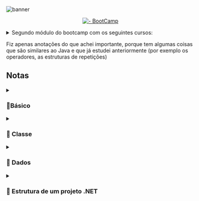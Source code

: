 <img src="https://github.com/Estudos-Gabi/bootcamp-dio/blob/main/Módulo%201/sintaxe-basica/images/banners%20(2).png" alt="banner">

<div align=center> 

[![- BootCamp](https://img.shields.io/badge/_-BootCamp-pink?style=for-the-badge)](https://web.dio.me/track/coding-the-future-xp-full-stack-developer)
</div>

<details>  

<summary>Segundo módulo do bootcamp com os seguintes cursos: </summary> 


- Sintaxe e Tipos de Dados em C#
- Operadores Aritméticos em C#S
- Conhecendo as Estruturas de Repetição em C#
- Conhecendo a Organização de um Programa em C#
- Array e Listas em C#
- Construindo um Sistema para um Estacionamento com C#

</details>


Fiz apenas anotações do que achei importante, porque tem algumas coisas que são similares ao Java e que já estudei anteriormente (por exemplo os operadores, as estruturas de repetições) 
 
<h2> Notas </h2>

 <details>
<summary>
 <h3> 💠Básico </h3> 	
</summary>

  <p> Para iniciar um projeto .NET é necessário que vá ao terminal e escreva: </p>

```shell
  dotnet new console 
``` 

<p> Esta é a estrutura padrão de um projeto: </p>

<img src="https://github.com/Estudos-Gabi/anotacoes-bootcamp-fullstack/blob/main/Módulo%201/sintaxe-basica/images/estruturaProjeto.png" alt="estrutura do projeto padrão">

<p>
  
  As pastas  `bin`     e `obj` são pastas que não precisam ser mexidas

 Os arquivos `sintaxe-basica.csproj`  e  ` sintaxe-basica.sln`  são as configurações do projeto. 

  Já o `Program.cs`  é onde vamos fazer o código em si.
  	
</p>

 </details>

  
<details>

 <summary> <h3> 💠 Classe </h3>  </summary>


<p>
  
  A classe é um dos conceitos fundamentais da Programação Orientada a Objetos (POO). Ela pode ser vista como um molde ou uma blueprint que define um conjunto de atributos e métodos que serão usados para criar objetos.  
  
  *byChatGPT*
  
 </p>

  <div align=center>
  
   | Pessoa | 
|:-----|
|Atributos  | 
|Métodos  | 

  
  </div>


<h3> Criando nossa classe no código </h3> 
<p> 
  Para criar a classe siga os senquintes passos:
  
 1. Recomendado criar uma pasta `Models`
 2. Dentro da pasta `Models` clique com o direito no mouse e selecione  `New C#` > `Class`
 3. Depois aparecerá uma caixa para digitar o nome da classe

**Nota**: O nome das classes sempre começam com a letra maiúscula. 

</p>
<img src="https://github.com/Estudos-Gabi/anotacoes-bootcamp-fullstack/blob/main/Módulo%201/sintaxe-basica/images/criandoClasse.png" alt="criando classe">

<h4> Estrutura base de uma classe </h4>

```C#
using System;
using System.Collections.Generic;
using System.Linq;
using System.Threading.Tasks;

namespace sintaxe_basica.Models
{
    public class Pesssoa
    {
        
    }
}
```

<p>

  Para adicionar um atributo a classe, digite `prop`e aperte `tab`. Assim será adicionado uma propriedade default: 
</p>

```C#
 namespace sintaxe_basica.Models
{
    public class Pesssoa
    {
       public int MyProperty { get; set; }
    }
}
```
<p> Por fim, como ficou nossa classe Pessoa: </p>

```C#
using System;
using System.Collections.Generic;
using System.Linq;
using System.Threading.Tasks;

namespace sintaxe_basica.Models
{
    public class Pesssoa
    {
       public String Nome { get; set; }
       public int Idade { get; set; }

       public void Apresentar()
       {
        Console.WriteLine($"Olá, meu nome é {Nome} e tenho {Idade} anos!");
       }
    }
}
```
<p> 
 
 Importante destacar o `namespace` que indica onde está nossa classe, e também será utilizado para por a classe em uso no `Main`</p>

```C#

namespace sintaxe_basica.Models

```

<h4> Utilizando a classe Pessoa </h4>

<p>
 
 Para utilizar a classe, basta chamá-la com o `namespace` definido anteriormente, junto ao `using`.
 E depois, instaciar os parâmetros e utilizar os métodos. 
 </p>

```C#

using sintaxe_basica.Models;

Pesssoa p = new Pesssoa();

p.Nome = "Gabi";
p.Idade = 21;
p.Apresentar();

```
<h5> Resultado </h5>

<p> Para executar o código e ver o resultado, faça o comando: </p>

```shell
dotnet run
````
<p> E ficará assim no terminal: </p>

```terminal
Olá, meu nome é Gabi e tenho 21 anos!
```



 
</details>

<details> 
<summary><h3> 💠 Dados </h3> </summary>
	<details> 
 <summary> Tipos</summary>
<img src="https://github.com/Estudos-Gabi/anotacoes-bootcamp-fullstack/blob/main/Módulo%201/sintaxe-basica/images/tiposDados.png" alt="tipos de dados">

<p> 
 
 Imagem tirada do [Tutorial Teacher](https://www.tutorialsteacher.com/csharp/csharp-data-types)
</p>

</details>




<p>
 
 Achei interessante o tipo `Decimal` que é dedicado para o financeiro, no Java não tem isso.</p>




<h2> Casting de Dados </h2>

<p> No C# tem formas de fazer Casting </p>

<p> Maneira Explicita:  </p>

```C#

double myDouble = 9.78;
int myInt = (int) myDouble;    // Manual casting: double to int

Console.WriteLine(myDouble);   // Outputs 9.78
Console.WriteLine(myInt);      // Outputs 9
```

<p> 
 
 Com o comando `Convert` 
 
`Convert.ToBoolean`, `Convert.ToDouble`, `Convert.ToString`, `Convert.ToInt32 (int)` e  `Convert.ToInt64 (long)`:

</p>

```C#

int myInt = 10;
double myDouble = 5.25;
bool myBool = true;

Console.WriteLine(Convert.ToString(myInt));    // convert int to string
Console.WriteLine(Convert.ToDouble(myInt));    // convert int to double
Console.WriteLine(Convert.ToInt32(myDouble));  // convert double to int
Console.WriteLine(Convert.ToString(myBool));   // convert bool to string
 
```

<p> Com o comando `Parse` dá para converter uma String para um tipo númerico  </p>

```C#

String numeroString = "5";
double numeroDouble = double.Parse(numeroString);

```

<p> Porém, caso a String seja por exemplo:   </p>


```C#

String numeroString = "5A";

```
<p> 
 
 Terá erro e o programa será encerrado, e para que isso não aconteça utilizamos o `tryParse` </p>

<p>
 
 `tryParse` é uma maneira segura de converter String para um número  </p>

```C#
string numeroString = "5.5";
double numeroDouble;

bool sucesso = double.TryParse(numeroString, out numeroDouble);

if (sucesso)
{
    Console.WriteLine($"Conversão bem-sucedida: {numeroDouble}");
}
else
{
    Console.WriteLine("Falha na conversão.");
}
```

</details>


<details>
	<summary> <h3> 💠 Estrutura de um projeto .NET </h3> </summary>

 <h3> 
 
 O arquivo `.sln`(Solution) </h3>

 <p>

  O arquivo `.sln` é um arquivo de solução que gerencia um ou mais projetos dentro de uma solução no Visual Studio. Ele contém informações sobre a estrutura da solução, incluindo referências aos projetos que ela contém.
 </p>


<details>
<summary> Exemplo de uma solution </summary>


```C#
Microsoft Visual Studio Solution File, Format Version 12.00
# Visual Studio Version 17
VisualStudioVersion = 17.5.002.0
MinimumVisualStudioVersion = 10.0.40219.1
Project("{9A19103F-16F7-4668-BE54-9A1E7A4F7556}") = "Principal", "Principal\Principal.csproj", "{CAAC9DE9-734D-4401-9089-0E04F07C971C}"
EndProject
Project("{FAE04EC0-301F-11D3-BF4B-00C04F79EFBC}") = "Comuns.Common", "Comuns.Common\Comuns.Common.csproj", "{F6DB1644-3C3D-4221-990A-E4020B39B292}"
EndProject
Global
	GlobalSection(SolutionConfigurationPlatforms) = preSolution
		Debug|Any CPU = Debug|Any CPU
		Release|Any CPU = Release|Any CPU
	EndGlobalSection
	GlobalSection(ProjectConfigurationPlatforms) = postSolution
		{CAAC9DE9-734D-4401-9089-0E04F07C971C}.Debug|Any CPU.ActiveCfg = Debug|Any CPU
		{CAAC9DE9-734D-4401-9089-0E04F07C971C}.Debug|Any CPU.Build.0 = Debug|Any CPU
		{CAAC9DE9-734D-4401-9089-0E04F07C971C}.Release|Any CPU.ActiveCfg = Release|Any CPU
		{CAAC9DE9-734D-4401-9089-0E04F07C971C}.Release|Any CPU.Build.0 = Release|Any CPU
		{F6DB1644-3C3D-4221-990A-E4020B39B292}.Debug|Any CPU.ActiveCfg = Debug|Any CPU
		{F6DB1644-3C3D-4221-990A-E4020B39B292}.Debug|Any CPU.Build.0 = Debug|Any CPU
		{F6DB1644-3C3D-4221-990A-E4020B39B292}.Release|Any CPU.ActiveCfg = Release|Any CPU
		{F6DB1644-3C3D-4221-990A-E4020B39B292}.Release|Any CPU.Build.0 = Release|Any CPU
	EndGlobalSection
	GlobalSection(SolutionProperties) = preSolution
		HideSolutionNode = FALSE
	EndGlobalSection
	GlobalSection(ExtensibilityGlobals) = postSolution
		SolutionGuid = {248D9922-0045-4326-A4EF-11A06005B194}
	EndGlobalSection
EndGlobal
```
 
</details>
 
<p> 
 
 Uma extensão recomendada pelo professor foi o `vscode-solution-explore`</p>

 <img src="https://github.com/Estudos-Gabi/anotacoes-bootcamp-fullstack/blob/main/Módulo%201/sintaxe-basica/images/extensão.png" alt="Print da extensão"> 

<p> A extensão te ajuda a gerenciar suas solutions, podendo criar novas, ou adicionar solutions existentes ao seu projeto. Assim que a extensão é portada: </p>

 <img src="https://github.com/Estudos-Gabi/anotacoes-bootcamp-fullstack/blob/main/Módulo%201/sintaxe-basica/images/extensãoFuncionando.png" alt="Tela da extensão"> 

<h3> 
 
 O arquivo `.csproj`(C# Project) </h3>

<p>
 
 O arquivo `.csproj` é um arquivo de projeto específico para projetos C#. Ele define como o projeto é construído e quais recursos e dependências ele inclui. Este arquivo está no formato XML.</p>

```C#
<Project Sdk="Microsoft.NET.Sdk">

  <ItemGroup>
    <ProjectReference Include="..\Principal\Principal.csproj" />
  </ItemGroup>

  <PropertyGroup>
    <TargetFramework>net8.0</TargetFramework>
    <ImplicitUsings>enable</ImplicitUsings>
    <Nullable>enable</Nullable>
  </PropertyGroup>

</Project>
```

<p>
 A relação entre os dois arquivos se dá em: 

- O arquivo `.sln` agrupa um ou mais arquivos .csproj, permitindo que você trabalhe em múltiplos projetos dentro de uma única solução.
- Cada arquivo `.csproj` define um projeto específico, incluindo suas dependências, configurações de compilação e recursos. 
</p>

<p> 
 
 É uma boa práticas criar um projeto Common, que contenha classes que são comuns entre outros projetos. 
 Um projeto Common é do tipo `biblioteca de classes`.
</p>

<p> Um exemplo de estrutura de projeto: </p>

<img src="https://github.com/Estudos-Gabi/anotacoes-bootcamp-fullstack/blob/main/Módulo%201/sintaxe-basica/images/estruturaProj.png" alt="Estrutura do projeto"> 
 
</details>









 
